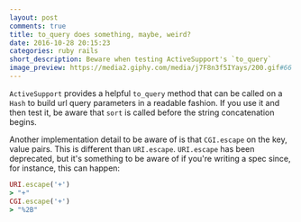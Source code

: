 ```yaml
---
layout: post
comments: true
title: to_query does something, maybe, weird?
date: 2016-10-28 20:15:23
categories: ruby rails
short_description: Beware when testing ActiveSupport's `to_query`
image_preview: https://media2.giphy.com/media/j7F8n3f5IYays/200.gif#66
---
```


`ActiveSupport` provides a helpful `to_query` method that can be called on a `Hash` to build
url query parameters in a readable fashion. If you use it and then test it, be aware that
`sort` is called before the string concatenation begins.

Another implementation detail to be aware of is that `CGI.escape` on the key, value pairs.
This is different than `URI.escape`. `URI.escape` has been deprecated, but it's something
to be aware of if you're writing a spec since, for instance, this can happen:

```ruby
URI.escape('+')
> "+"
CGI.escape('+')
> "%2B"
```
